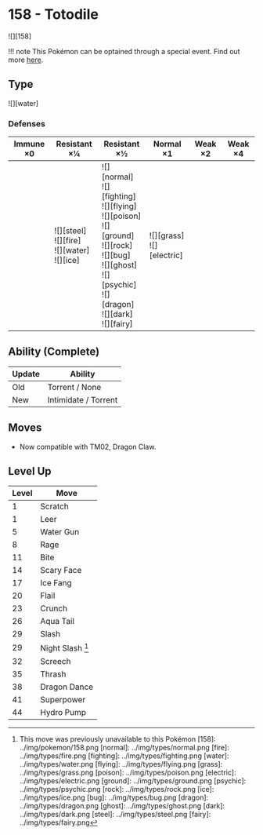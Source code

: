 # 158 - Totodile
![][158]

!!! note
    This Pokémon can be optained through a special event. Find out more [here](../../special_events/#johto-starter).

## Type

![][water]

### Defenses

Immune ×0 | Resistant ×¼ | Resistant ×½ | Normal ×1 | Weak ×2 | Weak ×4
---       | ---          | ---          | ---       | ---     | ---
| | ![][steel]<br> ![][fire]<br> ![][water]<br> ![][ice]<br> | ![][normal]<br> ![][fighting]<br> ![][flying]<br> ![][poison]<br> ![][ground]<br> ![][rock]<br> ![][bug]<br> ![][ghost]<br> ![][psychic]<br> ![][dragon]<br> ![][dark]<br> ![][fairy]<br> | ![][grass]<br> ![][electric]<br> | | 

## Ability (Complete)

Update | Ability
---    | ---
Old    | Torrent / None
New    | Intimidate / Torrent

## Moves

 - Now compatible with TM02, Dragon Claw.

## Level Up

Level | Move
---   | ---
  1   | Scratch
  1   | Leer
  5   | Water Gun
  8   | Rage
 11   | Bite
 14   | Scary Face
 17   | Ice Fang
 20   | Flail
 23   | Crunch
 26   | Aqua Tail
 29   | Slash
 29   | Night Slash [^1]
 32   | Screech
 35   | Thrash
 38   | Dragon Dance
 41   | Superpower
 44   | Hydro Pump

[^1]: This move was previously unavailable to this Pokémon
[158]: ../img/pokemon/158.png
[normal]: ../img/types/normal.png
[fire]: ../img/types/fire.png
[fighting]: ../img/types/fighting.png
[water]: ../img/types/water.png
[flying]: ../img/types/flying.png
[grass]: ../img/types/grass.png
[poison]: ../img/types/poison.png
[electric]: ../img/types/electric.png
[ground]: ../img/types/ground.png
[psychic]: ../img/types/psychic.png
[rock]: ../img/types/rock.png
[ice]: ../img/types/ice.png
[bug]: ../img/types/bug.png
[dragon]: ../img/types/dragon.png
[ghost]: ../img/types/ghost.png
[dark]: ../img/types/dark.png
[steel]: ../img/types/steel.png
[fairy]: ../img/types/fairy.png
